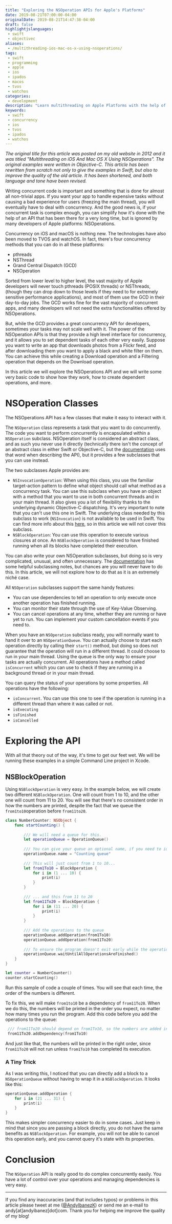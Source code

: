 ```yaml
---
title: "Exploring the NSOperation APIs for Apple's Platforms"
date: 2019-08-21T07:00:00-04:00
originalDate: 2019-08-21T14:47:38-04:00
draft: false
highlightjslanguages:
 - swift
 - objectivec
aliases:
 - /multithreading-ios-mac-os-x-using-nsoperations/
tags:
 - swift
 - programming
 - apple
 - ios
 - ipados
 - macos
 - tvos
 - watchos
categories:
 - development
description: "Learn multithreading on Apple Platforms with the help of NSOperation, a high-level concurrency API."
keywords:
 - swift
 - concurrency
 - ios
 - tvos
 - ipados
 - watchos
---
```


*The original title for this article was posted on my old website in 2012 and it was titled "Multithreading on iOS And Mac OS X Using NSOperations". The original examples were written in Objective-C. This article has been rewritten from scratch not only to give the examples in Swift, but also to improve the quality of the old article. It has been shortened, and both language and tone have been revised.*

Writing concurrent code is important and something that is done for almost all non-trivial apps. If you want your app to handle expensive tasks without causing a bad experience for users (freezing the main thread), you will eventually have to deal with concurrency. And the good news is, if your concurrent task is complex enough, you can simplify how it's done with the help of an API that has been there for a very long time, but is ignored by many developers of Apple platforms: NSOperations.

Concurrency on iOS and macOS is nothing new. The technologies have also been moved to TVOS and watchOS. In fact, there's four concurrency methods that you can do in all these platforms:

* pthreads
* NSThread
* Grand Central Dispatch (GCD)
* NSOperation

Sorted from lower level to higher level, the vast majority of Apple developers will never touch pthreads (POSIX threads) or NSThreads, (though they can drop down to those levels if they need to for extremely sensitive performance applications), and most of them use the GCD in their day-to-day jobs. The GCD works fine for the vast majority of concurrent apps, and many developers will not need the extra functionalities offered by NSOperations.

But, while the GCD provides a great concurrency API for developers, sometimes your tasks may not scale well with it. The power of the NSOperation APIs is that they provide a high level interface for concurrency, and it allows you to set dependent tasks of each other very easily. Suppose you want to write an app that downloads photos from a Flickr feed, and after downloading them you want to apply a black and white filter on them. You can achieve this while creating a Download operation and a Filtering operation that depends on the Download operation.

In this article we will explore the NSOperations API and we will write some very basic code to show how they work, how to create dependent operations, and more.

# NSOperation Classes

The NSOperations API has a few classes that make it easy to interact with it.

The `NSOperation` class represents a task that you want to do concurrently. The code you want to perform concurrently is encapsulated within a `NSOperation` subclass. NSOperation itself is considered an abstract class, and as such you never use it directly (technically there isn't the concept of an abstract class in either Swift or Objective-C, but the [documentation](https://developer.apple.com/documentation/foundation/operation) uses that word when describing the API), but it provides a few subclasses that you can use instead.

The two subclasses Apple provides are:

* `NSInvocationOperation`: When using this class, you use the familiar target-action pattern to define what object should call what method as a concurrency task. You can use this subclass when you have an object with a method that you want to use in both concurrent threads and in your main thread. It also gives you a lot of flexibility thanks to the underlying dynamic Objective-C dispatching. It's very important to note that you can't use this one in Swift. The underlying class needed by this subclass to work (`NSInvocation`) is not available to be used in Swift. You can find more info about this [here](https://stackoverflow.com/a/26644944/648767), so in this article we will not cover this subclass.
* `NSBlockOperation`: You can use this operation to execute various closures at once. An `NSBlockOperation` is considered to have finished running when all its blocks have completed their execution.

You can also write your own NSOperation subclasses, but doing so is very complicated, unusual, and often unnecessary. The [documentation](https://developer.apple.com/documentation/foundation/operation) has some helpful subclassing notes, but chances are you will never have to do this. In this article, we will not explore how to do that as it is an extremely niché case.


All `NSOperation` subclasses support the same handy features:

* You can use dependencies to tell an operation to only execute once another operation has finished running.
* You can monitor their state through the use of Key-Value Observing.
* You can cancel operations at any time, whether they are running or have yet to run. You can implement your custom cancellation events if you need to.

When you have an `NSOperation` subclass ready, you will normally want to hand it over to an `NSOperationQueue`. You can actually choose to start each operation directly by calling their `start()` method, but doing so does not guarantee that the operation will run in a different thread. It could choose to run in your main thread. Using the queue is the only way to ensure your tasks are actually concurrent. All operations have a method called `isConcurrent` which you can use to check if they are running in a background thread or in your main thread.

You can query the status of your operations by some properties. All operations have the following:

* `isConcurrent`. You can use this one to see if the operation is running in a different thread than where it was called or not.
* `isExecuting`
* `isFinished`
* `isCancelled`

# Exploring the API

With all that theory out of the way, it's time to get our feet wet. We will be running these examples in a simple Command Line project in Xcode.

## NSBlockOperation

Using `NSBlockOperation` is very easy. In the example below, we will create two different `NSBlockOperation`. One will count from 1 to 10, and the other one will count from 11 to 20. You will see that there's no consistent order in how the numbers are printed, despite the fact that we queue the `from1to10`operation before `from11to20`.

```swift
class NumberCounter: NSObject {
    func startCounting() {
        
        /// We will need a queue for this.
        let operationQueue = OperationQueue()
        
        /// You can give your queue an optional name, if you need to identify it later.
        operationQueue.name = "Counting queue"
        
        /// This will just count from 1 to 10...
        let from1To10 = BlockOperation {
            for i in (1 ... 10) {
                print(i)
            }
        }
        
        /// ... and this from 11 to 20
        let from11To20 = BlockOperation {
            for i in (11 ... 20) {
                print(i)
            }
        }
        
        /// Add the operations to the queue
        operationQueue.addOperation(from1To10)
        operationQueue.addOperation(from11To20)
        
        /// To ensure the program doesn't exit early while the operations are running.
        operationQueue.waitUntilAllOperationsAreFinished()
    }
}

let counter = NumberCounter()
counter.startCounting()
```

Run this sample of code a couple of times. You will see that each time, the order of the numbers is different.

To fix this, we will make `from1to10` be a dependency of `from11To20`. When we do this, the numbers will be printed in the order you expect, no matter how many times you run the program. Add this code before you add the operations to the queue:

```Swift
 /// from11To20 should depend on from1To10, so the numbers are added in the right order.
 from11To20.addDependency(from1To10)
```

And just like that, the numbers will be printed in the right order, since `from11To20` will not run unless `from1To10` has completed its execution.

### A Tiny Trick

As I was writing this, I noticed that you can directly add a block to a `NSOperationQueue` without having to wrap it in a `NSBlockOperation`. It looks like this:

```swift
operationQueue.addOperation {
    for i in (21 ... 31) {
        print(i)
    }
}
```

This makes simpler concurrency easier to do in some cases. Just keep in mind that since you are passing a block directly, you do not have the same benefits as `NSBlockOperation`. For example, you will not be able to cancel this operation early, and you cannot query it's state with its properties.

# Conclusion

The `NSOperation` API is really good to do complex concurrently easily. You have a lot of control over your operations and managing dependencies is very easy.

<hr>

If you find any inaccuracies (and that includes typos) or problems in this article please tweet at me ([@AndyIbanezK](https://twitter.com/AndyIbanezK)) or send me an e-mail to andy[at]andyibanez[dot]com. Thank you for helping me improve the quality of my blog!